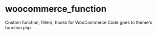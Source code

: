 # woocommerce_function
Custom function, filters, hooks for WooCommerce
Code goes to theme's function.php
